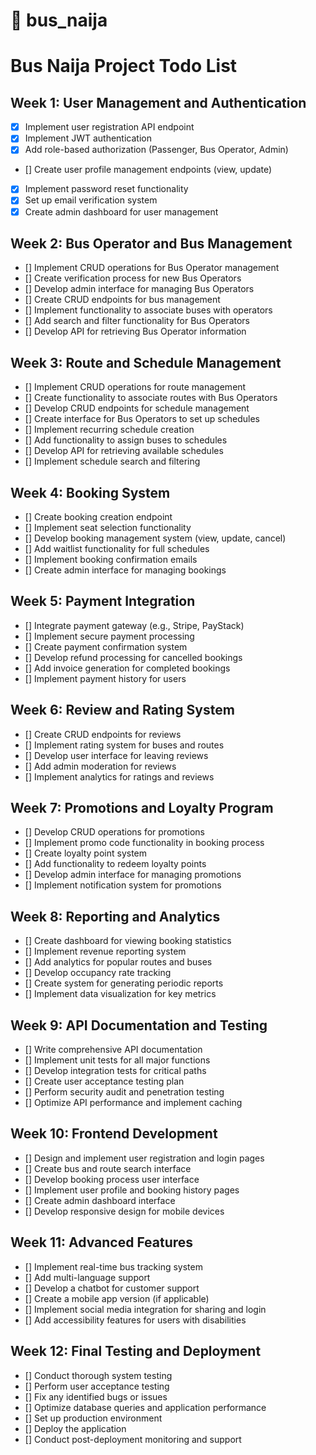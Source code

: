 # 🚖 bus_naija

# Bus Naija Project Todo List

## Week 1: User Management and Authentication
- [x] Implement user registration API endpoint
- [x] Implement JWT authentication
- [x] Add role-based authorization (Passenger, Bus Operator, Admin)
- [] Create user profile management endpoints (view, update)
- [x] Implement password reset functionality
- [x] Set up email verification system
- [x] Create admin dashboard for user management

## Week 2: Bus Operator and Bus Management
- [] Implement CRUD operations for Bus Operator management
- [] Create verification process for new Bus Operators
- [] Develop admin interface for managing Bus Operators
- [] Create CRUD endpoints for bus management
- [] Implement functionality to associate buses with operators
- [] Add search and filter functionality for Bus Operators
- [] Develop API for retrieving Bus Operator information

## Week 3: Route and Schedule Management
- [] Implement CRUD operations for route management
- [] Create functionality to associate routes with Bus Operators
- [] Develop CRUD endpoints for schedule management
- [] Create interface for Bus Operators to set up schedules
- [] Implement recurring schedule creation
- [] Add functionality to assign buses to schedules
- [] Develop API for retrieving available schedules
- [] Implement schedule search and filtering


## Week 4: Booking System
- [] Create booking creation endpoint
- [] Implement seat selection functionality
- [] Develop booking management system (view, update, cancel)
- [] Add waitlist functionality for full schedules
- [] Implement booking confirmation emails
- [] Create admin interface for managing bookings

## Week 5: Payment Integration
- [] Integrate payment gateway (e.g., Stripe, PayStack)
- [] Implement secure payment processing
- [] Create payment confirmation system
- [] Develop refund processing for cancelled bookings
- [] Add invoice generation for completed bookings
- [] Implement payment history for users

## Week 6: Review and Rating System
- [] Create CRUD endpoints for reviews
- [] Implement rating system for buses and routes
- [] Develop user interface for leaving reviews
- [] Add admin moderation for reviews
- [] Implement analytics for ratings and reviews

## Week 7: Promotions and Loyalty Program
- [] Develop CRUD operations for promotions
- [] Implement promo code functionality in booking process
- [] Create loyalty point system
- [] Add functionality to redeem loyalty points
- [] Develop admin interface for managing promotions
- [] Implement notification system for promotions

## Week 8: Reporting and Analytics
- [] Create dashboard for viewing booking statistics
- [] Implement revenue reporting system
- [] Add analytics for popular routes and buses
- [] Develop occupancy rate tracking
- [] Create system for generating periodic reports
- [] Implement data visualization for key metrics

## Week 9: API Documentation and Testing
- [] Write comprehensive API documentation
- [] Implement unit tests for all major functions
- [] Develop integration tests for critical paths
- [] Create user acceptance testing plan
- [] Perform security audit and penetration testing
- [] Optimize API performance and implement caching

## Week 10: Frontend Development
- [] Design and implement user registration and login pages
- [] Create bus and route search interface
- [] Develop booking process user interface
- [] Implement user profile and booking history pages
- [] Create admin dashboard interface
- [] Develop responsive design for mobile devices

## Week 11: Advanced Features
- [] Implement real-time bus tracking system
- [] Add multi-language support
- [] Develop a chatbot for customer support
- [] Create a mobile app version (if applicable)
- [] Implement social media integration for sharing and login
- [] Add accessibility features for users with disabilities

## Week 12: Final Testing and Deployment
- [] Conduct thorough system testing
- [] Perform user acceptance testing
- [] Fix any identified bugs or issues
- [] Optimize database queries and application performance
- [] Set up production environment
- [] Deploy the application
- [] Conduct post-deployment monitoring and support

